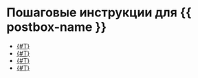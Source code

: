 # Пошаговые инструкции для {{ postbox-name }}

* [{#T}](create-adress.md)
* [{#T}](check-domain.md)
* [{#T}](create-configuration.md)
* [{#T}](bind-configuration.md)
